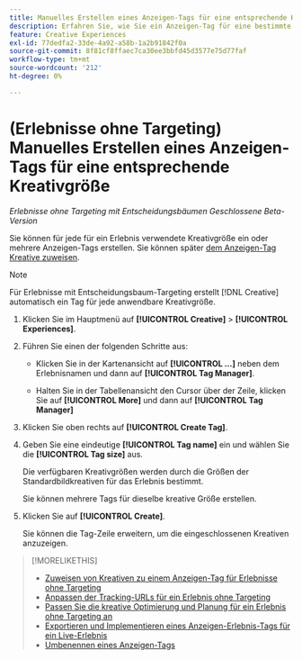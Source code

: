 ```yaml
---
title: Manuelles Erstellen eines Anzeigen-Tags für eine entsprechende Kreativgröße
description: Erfahren Sie, wie Sie ein Anzeigen-Tag für eine bestimmte Kreativgröße erstellen.
feature: Creative Experiences
exl-id: 77dedfa2-33de-4a92-a58b-1a2b91842f0a
source-git-commit: 8f81cf8ffaec7ca30ee3bbfd45d3577e75d77faf
workflow-type: tm+mt
source-wordcount: '212'
ht-degree: 0%

---
```


# (Erlebnisse ohne Targeting) Manuelles Erstellen eines Anzeigen-Tags für eine entsprechende Kreativgröße

*Erlebnisse ohne Targeting mit Entscheidungsbäumen*
*Geschlossene Beta-Version*

Sie können für jede für ein Erlebnis verwendete Kreativgröße ein oder mehrere Anzeigen-Tags erstellen. Sie können später [dem Anzeigen-Tag Kreative zuweisen](experience-tag-assign-creatives.md).

>[!NOTE]
>
>Für Erlebnisse mit Entscheidungsbaum-Targeting erstellt [!DNL Creative] automatisch ein Tag für jede anwendbare Kreativgröße.

1. Klicken Sie im Hauptmenü auf **[!UICONTROL Creative]** > **[!UICONTROL Experiences]**.

1. Führen Sie einen der folgenden Schritte aus:

   * Klicken Sie in der Kartenansicht auf **[!UICONTROL ...]** neben dem Erlebnisnamen und dann auf **[!UICONTROL Tag Manager]**.

   * Halten Sie in der Tabellenansicht den Cursor über der Zeile, klicken Sie auf **[!UICONTROL More]** und dann auf **[!UICONTROL Tag Manager]**

1. Klicken Sie oben rechts auf **[!UICONTROL Create Tag]**.

1. Geben Sie eine eindeutige **[!UICONTROL Tag name]** ein und wählen Sie die **[!UICONTROL Tag size]** aus.

   Die verfügbaren Kreativgrößen werden durch die Größen der Standardbildkreativen für das Erlebnis bestimmt.

   Sie können mehrere Tags für dieselbe kreative Größe erstellen.<!-- What are the implications? -->

1. Klicken Sie auf **[!UICONTROL Create]**.

   Sie können die Tag-Zeile erweitern, um die eingeschlossenen Kreativen anzuzeigen.

>[!MORELIKETHIS]
>
>* [Zuweisen von Kreativen zu einem Anzeigen-Tag für Erlebnisse ohne Targeting](experience-tag-assign-creatives.md)
>* [Anpassen der Tracking-URLs für ein Erlebnis ohne Targeting](experience-tracking-urls-no-targeting.md)
>* [Passen Sie die kreative Optimierung und Planung für ein Erlebnis ohne Targeting an](experience-optimization-scheduling-no-targeting.md)
>* [Exportieren und Implementieren eines Anzeigen-Erlebnis-Tags für ein Live-Erlebnis](experience-tag-export.md)
>* [Umbenennen eines Anzeigen-Tags](experience-tag-rename.md)
